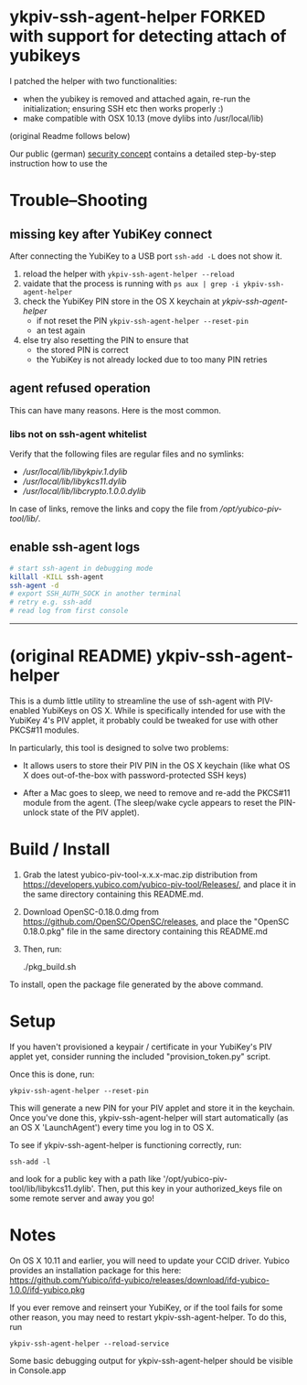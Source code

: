 # ykpiv-ssh-agent-helper FORKED with support for detecting attach of yubikeys

I patched the helper with two functionalities:

- when the yubikey is removed and attached again, re-run the initialization; ensuring SSH etc then works properly :)
- make compatible with OSX 10.13 (move dylibs into /usr/local/lib)

(original Readme follows below)

Our public (german) [security concept](https://sandstorm.de/de/datenschutz-und-datensicherheit/sicherheitskonzept.html) contains a detailed step-by-step instruction how to use the 

# Trouble–Shooting

## missing key after YubiKey connect

After connecting the YubiKey to a USB port `ssh-add -L` does not show it.

1. reload the helper with `ykpiv-ssh-agent-helper --reload`
1. vaidate that the process is running with `ps aux | grep -i ykpiv-ssh-agent-helper`
1. check the YubiKey PIN store in the OS X keychain at _ykpiv-ssh-agent-helper_
    * if not reset the PIN `ykpiv-ssh-agent-helper --reset-pin`
    * an test again
1. else try also resetting the PIN to ensure that
    * the stored PIN is correct
    * the YubiKey is not already locked due to too many PIN retries

## agent refused operation

This can have many reasons. Here is the most common.

### libs not on ssh-agent whitelist

Verify that the following files are regular files and no symlinks:

- _/usr/local/lib/libykpiv.1.dylib_
- _/usr/local/lib/libykcs11.dylib_
- _/usr/local/lib/libcrypto.1.0.0.dylib_

In case of links, remove the links and copy the file from _/opt/yubico-piv-tool/lib/_.

## enable ssh-agent logs

```sh
# start ssh-agent in debugging mode
killall -KILL ssh-agent
ssh-agent -d
# export SSH_AUTH_SOCK in another terminal
# retry e.g. ssh-add
# read log from first console
```

---

# (original README) ykpiv-ssh-agent-helper

This is a dumb little utility to streamline the use of ssh-agent with
PIV-enabled YubiKeys on OS X. While is specifically intended for use
with the YubiKey 4's PIV applet, it probably could be tweaked for use
with other PKCS#11 modules.

In particularly, this tool is designed to solve two problems:

* It allows users to store their PIV PIN in the OS X keychain (like
  what OS X does out-of-the-box with password-protected SSH keys)

* After a Mac goes to sleep, we need to remove and re-add the PKCS#11
  module from the agent. (The sleep/wake cycle appears to reset the
  PIN-unlock state of the PIV applet).

# Build / Install

1. Grab the latest yubico-piv-tool-x.x.x-mac.zip distribution from
https://developers.yubico.com/yubico-piv-tool/Releases/, and place it
in the same directory containing this README.md.

2. Download OpenSC-0.18.0.dmg from https://github.com/OpenSC/OpenSC/releases, and
place the "OpenSC 0.18.0.pkg" file in the same directory containing this README.md

3. Then, run:

    ./pkg_build.sh

To install, open the package file generated by the above command.

# Setup

If you haven't provisioned a keypair / certificate in your YubiKey's
PIV applet yet, consider running the included "provision_token.py"
script.

Once this is done, run:

    ykpiv-ssh-agent-helper --reset-pin

This will generate a new PIN for your PIV applet and store it in the
keychain. Once you've done this, ykpiv-ssh-agent-helper will start
automatically (as an OS X 'LaunchAgent') every time you log in to
OS X.

To see if ykpiv-ssh-agent-helper is functioning correctly, run:

    ssh-add -l

and look for a public key with a path like
'/opt/yubico-piv-tool/lib/libykcs11.dylib'. Then, put this key in your
authorized_keys file on some remote server and away you go!

# Notes

On OS X 10.11 and earlier, you will need to update your CCID
driver. Yubico provides an installation package for this here:
https://github.com/Yubico/ifd-yubico/releases/download/ifd-yubico-1.0.0/ifd-yubico.pkg

If you ever remove and reinsert your YubiKey, or if the tool fails for
some other reason, you may need to restart ykpiv-ssh-agent-helper. To
do this, run

    ykpiv-ssh-agent-helper --reload-service

Some basic debugging output for ykpiv-ssh-agent-helper should be
visible in Console.app
